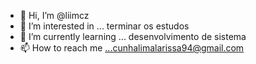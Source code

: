 - 👋 Hi, I’m @liimcz
- 👀 I’m interested in ... terminar os estudos
- 🌱 I’m currently learning ... desenvolvimento de sistema
- 📫 How to reach me ...cunhalimalarissa94@gmail.com

<!---
liimcz/liimcz is a ✨ special ✨ repository because its `README.md` (this file) appears on your GitHub profile.
You can click the Preview link to take a look at your changes.
--->
